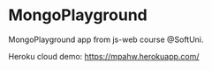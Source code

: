 # MongoPlayground
MongoPlayground app from js-web course @SoftUni.

Heroku cloud demo: https://mpahw.herokuapp.com/